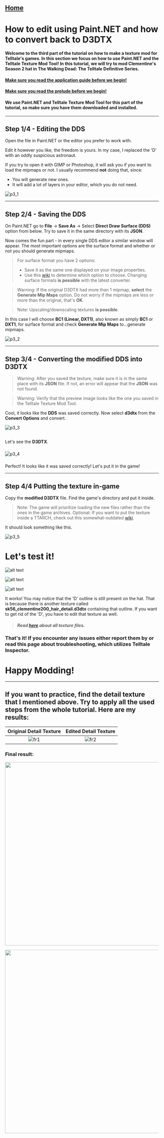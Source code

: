 ## [Home](/wiki/home.md)

# How to edit using Paint.NET and how to convert back to D3DTX

#### Welcome to the third part of the tutorial on how to make a texture mod for Telltale's games. In this section we focus on how to use Paint.NET and the Telltale Texture Mod Tool! In this tutorial, we will try to mod Clementine's Season 2 hat in The Walking Dead: The Telltale Definitive Series.
#### [Make sure you read the application guide before we begin!](/wiki/application_guide.md)
#### [Make sure you read the prelude before we begin!](/wiki/articles/tutorial_prelude.md)

#### We use **Paint.NET and Telltale Texture Mod Tool** for this part of the tutorial, so make sure you have them downloaded and installed.
---

## Step 1/4 - Editing the DDS 

Open the file in Paint.NET or the editor you prefer to work with.

Edit it however you like, the freedom is yours. In my case, I replaced the 'D' with an oddly suspicious astronaut.

If you try to open it with GIMP or Photoshop, it will ask you if you want to load the mipmaps or not. I usually recommend **not** doing that, since:
- You will generate new ones.
- It will add a lot of layers in your editor, which you do not need.

![p3_1](/wiki/tutorial_part3/p3_1.png)

---

## Step 2/4 - Saving the DDS

On Paint.NET go to **File** -> **Save As** -> Select **Direct Draw Surface (DDS)** option from below.
Try to save it in the same directory with its **JSON**.

Now comes the fun part - in every single DDS editor a similar window will appear. The most important options are the surface format and whether or not you should generate mipmaps.


> For surface format you have 2 options: 
> - Save it as the same one displayed on your image properties. 
> - Use this [wiki](/wiki/articles/surfaces.md) to determine which option to choose. Changing surface formats **is possible** with the latest converter.

> Warning: If the original D3DTX had more than 1 mipmap, **select** the **Generate Mip Maps** option. Do not worry if the mipmaps are less or more than the original, that's **OK**.

> Note: Upscaling/downscaling textures **is possible**.

In this case I will choose **BC1 (Linear, DXT1)**, also known as simply **BC1** or **DXT1**, for surface format and check **Generate Mip Maps** to...generate mipmaps.

![p3_2](/wiki/tutorial_part3/p3_2.png)

---
## Step 3/4 - Converting the modified DDS into D3DTX

> Warning: After you saved the texture, make sure it is in the same place with its **JSON** file. If not, an error will appear that the **JSON** was not found.

> Warning: Verify that the preview image looks like the one you saved in the Telltale Texture Mod Tool.

Cool, it looks like the **DDS** was saved correctly. 
Now select **d3dtx** from the **Convert Options** and convert.

![p3_3](/wiki/tutorial_part3/p3_3.png)

##
Let's see the **D3DTX**.
###
![p3_4](/wiki/tutorial_part3/p3_4.png)

###
Perfect! It looks like it was saved correctly! Let's put it in the game!

---
## Step 4/4 Putting the texture in-game 

Copy the **modified D3DTX** file. 
Find the game's directory and put it inside. 
> Note: The game will prioritize loading the new files rather than the ones in the game archives. 
> Optional: If you want to put the texture inside a TTARCH, check out this somewhat-outdated [wiki](/wiki/articles/embed_ttarch.md).

It should look something like this.

![p3_5](/wiki/tutorial_part3/p3_5.png)

# Let's test it!

![alt text](/wiki/tutorial_part3/ingame_sh1.png)

![alt text](/wiki/tutorial_part3/ingame_sh2.png)

![alt text](/wiki/tutorial_part3/ingame_sh3.png)

It works! You may notice that the 'D' outline is still present on the hat. That is because there is another texture called **sk56_clementine200_hair_detail.d3dtx** containing that outline. If you want to get rid of the 'D', you have to edit that texture as well.
> ##### Read [here](/wiki/articles/textures.md#navigation) about all texture files.

### That's it! If you encounter any issues either report them by or read this page about troubleshooting, which utilizes Telltale Inspector. 
# Happy Modding!
----

## If you want to practice, find the detail texture that I mentioned above. Try to apply all the used steps from the whole tutorial. Here are my results:

| Original Detail Texture             |  Edited Detail Texture
:-------------------------:|:-------------------------:
![fr1](/wiki/tutorial_part3/final_result1.png) |  ![fr2](/wiki/tutorial_part3/final_result2.png)

### Final result:
[<img src="/wiki/tutorial_part3/final_result3.png" width=600>](/wiki/tutorial_part3/final_result3.png)

[<img src="/wiki/tutorial_part3/final_result4.png" width=600>](/wiki/tutorial_part3/final_result4.png)
